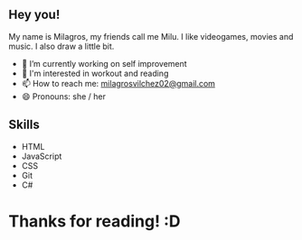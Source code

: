 ## Hey you!

My name is Milagros, my friends call me Milu. I like videogames, movies and music. I also draw a little bit.

- 🔭 I’m currently working on self improvement
- 💬 I'm interested in workout and reading
- 📫 How to reach me: milagrosvilchez02@gmail.com
- 😄 Pronouns: she / her

## Skills
- HTML
- JavaScript
- CSS
- Git
- C#

# Thanks for reading! :D

